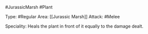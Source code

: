 #JurassicMarsh #Plant 

Type: #Regular 
Area: [[Jurassic Marsh]]
Attack: #Melee

Speciality: Heals the plant in front of it equally to the damage dealt.